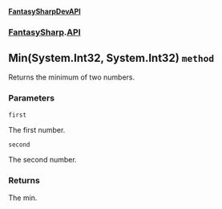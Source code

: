 #### [FantasySharpDevAPI](./FantasySharpDevAPI.md 'FantasySharpDevAPI')
### [FantasySharp](./FantasySharpDevAPI.md#FantasySharp 'FantasySharp').[API](./FantasySharp-API.md 'FantasySharp.API')
## Min(System.Int32, System.Int32) `method`
Returns the minimum of two numbers.
### Parameters

<a name='FantasySharp-API-Min(System-Int32-_System-Int32)-first'></a>
`first`

The first number.

<a name='FantasySharp-API-Min(System-Int32-_System-Int32)-second'></a>
`second`

The second number.
### Returns
The min.
